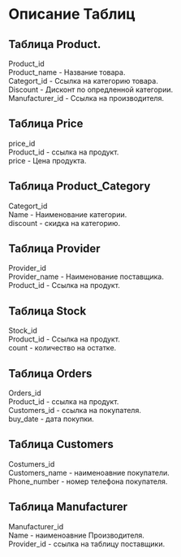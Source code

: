 # Описание Таблиц

## Таблица Product.
Product_id\
Product_name - Название товара.\
Categort_id - Ссылка на категорию товара.\
Discount - Дисконт по опредленной категории.\
Manufacturer_id - Ссылка на производителя.

## Таблица Price
price_id\
Product_id - ссылка на продукт.\
price - Цена продукта.

## Таблица Product_Category
Categort_id\
Name - Наименование категории.\
discount - скидка на категорию.

## Таблица Provider
Provider_id\
Provider_name - Наименование поставщика.\
Product_id - Ссылка на продукт.

## Таблица Stock 
Stock_id\
Product_id - Ссылка на продукт.\
count - количество на остатке.

## Таблица Orders
Orders_id\
Product_id - ссылка на продукт.\
Customers_id - ссылка на покупателя.\
buy_date - дата покупки.

## Таблица Customers
Costumers_id\
Customers_name - наименоавние покупатели.\
Phone_number - номер телефона покупателя.

## Таблица Manufacturer
Manufacturer_id\
Name - наименоавние Производителя.\
Provider_id - ссылка на таблицу поставщики.
